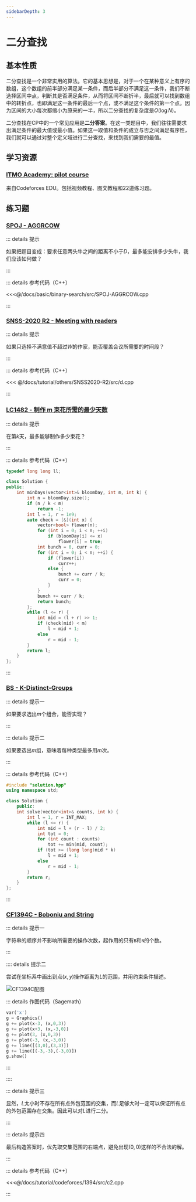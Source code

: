 ```yaml
---
sidebarDepth: 3
---
```


# 二分查找

## 基本性质

二分查找是一个非常实用的算法。它的基本思想是，对于一个在某种意义上有序的数组，这个数组的前半部分满足某一条件，而后半部分不满足这一条件，我们不断选择区间中点，判断其是否满足条件，从而将区间不断折半，最后就可以找到数组中的转折点，也即满足这一条件的最后一个点，或不满足这个条件的第一个点。因为区间的大小每次都缩小为原来的一半，所以二分查找的复杂度是$O(\log N)$。

二分查找在CP中的一个常见应用是**二分答案**。在这一类题目中，我们往往需要求出满足条件的最大值或最小值。如果这一取值和条件的成立与否之间满足有序性，我们就可以通过对整个定义域进行二分查找，来找到我们需要的最值。

## 学习资源

### [ITMO Academy: pilot course](https://codeforces.com/edu/course/2/lesson/6)

来自Codeforces EDU。包括视频教程、图文教程和22道练习题。

## 练习题

### [SPOJ - AGGRCOW](https://www.spoj.com/problems/AGGRCOW/)

::: details 提示

如果把题目变成：要求任意两头牛之间的距离不小于$D$，最多能安排多少头牛，我们应该如何做？

:::

::: details 参考代码（C++）

<<<@/docs/basic/binary-search/src/SPOJ-AGGRCOW.cpp

:::

### [SNSS-2020 R2 - Meeting with readers](https://contest.yandex.com/snss2020/contest/19321/problems/D/)

::: details 提示

如果只选择不满意值不超过$W$的作家，能否覆盖会议所需要的时间段？

:::

::: details 参考代码（C++）

<<< @/docs/tutorial/others/SNSS2020-R2/src/d.cpp

:::

### [LC1482 - 制作 m 束花所需的最少天数](https://leetcode.cn/problems/minimum-number-of-days-to-make-m-bouquets/)

::: details 提示

在第$k$天，最多能够制作多少束花？

:::

::: details 参考代码（C++）

```cpp
typedef long long ll;

class Solution {
public:
    int minDays(vector<int>& bloomDay, int m, int k) {
        int n = bloomDay.size();
        if (n / k < m)
            return -1;
        int l = 1, r = 1e9;
        auto check = [&](int x) {
            vector<bool> flower(n);
            for (int i = 0; i < n; ++i)
                if (bloomDay[i] <= x)
                    flower[i] = true;
            int bunch = 0, curr = 0;
            for (int i = 0; i < n; ++i) {
                if (flower[i])
                    curr++;
                else {
                    bunch += curr / k;
                    curr = 0;
                }
            }
            bunch += curr / k;
            return bunch;
        };
        while (l <= r) {
            int mid = (l + r) >> 1;
            if (check(mid) < m)
                l = mid + 1;
            else
                r = mid - 1;
        }
        return l;
    }
};
```

:::

### [BS - K-Distinct-Groups](https://binarysearch.com/problems/K-Distinct-Groups)

::: details 提示一

如果要求选出$m$个组合，能否实现？

:::

::: details 提示二

如果要选出$m$组，意味着每种类型最多用$m$次。

:::

::: details 参考代码（C++）

```cpp
#include "solution.hpp"
using namespace std;

class Solution {
    public:
    int solve(vector<int>& counts, int k) {
        int l = 1, r = INT_MAX;
        while (l <= r) {
            int mid = l + (r - l) / 2;
            int tot = 0;
            for (int count : counts)
                tot += min(mid, count);
            if (tot >= (long long)mid * k)
                l = mid + 1;
            else
                r = mid - 1;
        }
        return r;
    }
};
```

:::

### [CF1394C - Boboniu and String](https://codeforces.com/problemset/problem/1394/C)

::: details 提示一

字符串的顺序并不影响所需要的操作次数，起作用的只有`B`和`N`的个数。

:::

:::: details 提示二

尝试在坐标系中画出到点$(x,y)$操作距离为$L$的范围，并用约束条件描述。

![CF1394C配图](./CF1394C.png)

::: details 作图代码（Sagemath）

```python
var('x')
g = Graphics()
g += plot(x-3, (x,0,3))
g += plot(x+3, (x,-3,0))
g += plot(3, (x,0,3))
g += plot(-3, (x,-3,0))
g += line([(3,0),(3,3)])
g += line([(-3,-3),(-3,0)])
g.show()
```

:::

::::

::: details 提示三

显然，$L$太小时不存在所有点外包范围的交集，而$L$足够大时一定可以保证所有点的外包范围存在交集。因此可以对$L$进行二分。

:::

::: details 提示四

最后构造答案时，优先取交集范围的右端点，避免出现$(0,0)$这样的不合法的解。

:::

::: details 参考代码（C++）

<<<@/docs/tutorial/codeforces/1394/src/c2.cpp

:::

<Utterances />
